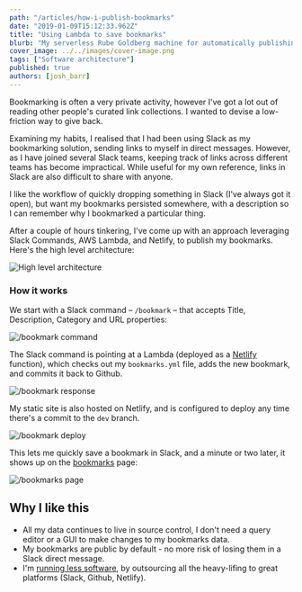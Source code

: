 ```yaml
---
path: "/articles/how-i-publish-bookmarks"
date: "2019-01-09T15:12:33.962Z"
title: "Using Lambda to save bookmarks"
blurb: "My serverless Rube Goldberg machine for automatically publishing interesting links to the bookmarks page"
cover_image: ../../images/cover-image.png
tags: ["Software architecture"]
published: true
authors: [josh_barr]
---
```


Bookmarking is often a very private activity, however I've got a lot out of reading other people's curated link collections. I wanted to devise a low-friction way to give back.

Examining my habits, I realised that I had been using Slack as my bookmarking solution, sending links to myself in direct messages. However, as I have joined several Slack teams, keeping track of links across different teams has become impractical. While useful for my own reference, links in Slack are also difficult to share with anyone.

I like the workflow of quickly dropping something in Slack (I've always got it open), but want my bookmarks persisted somewhere, with a description so I can remember why I bookmarked a particular thing.

After a couple of hours tinkering, I've come up with an approach leveraging Slack Commands, AWS Lambda, and Netlify, to publish my bookmarks. Here's the high level architecture:

![High level architecture](/images/articles/bookmarks-hla.png)

### How it works

We start with a Slack command – `/bookmark` – that accepts Title, Description, Category and URL properties:

![/bookmark command](/images/articles/bookmarks-command.png)

The Slack command is pointing at a Lambda (deployed as a [Netlify](https://netlify.com/) function), which checks out my `bookmarks.yml` file, adds the new bookmark, and commits it back to Github.

![/bookmark response](/images/articles/bookmarks-response.png)

My static site is also hosted on Netlify, and is configured to deploy any time there's a commit to the `dev` branch.

![/bookmark deploy](/images/articles/bookmarks-deploy.png)

This lets me quickly save a bookmark in Slack, and a minute or two later, it shows up on the [bookmarks](https://joshbarr.com/bookmarks) page:

![/bookmarks page](/images/articles/bookmarks-page.png)

## Why I like this

- All my data continues to live in source control, I don't need a query editor or a GUI to make changes to my bookmarks data.
- My bookmarks are public by default - no more risk of losing them in a Slack direct message.
- I'm [running less software](https://www.intercom.com/blog/run-less-software/), by outsourcing all the heavy-lifing to great platforms (Slack, Github, Netlify).
